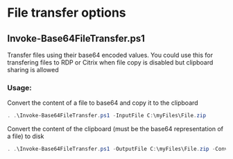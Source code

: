 # File transfer options


## Invoke-Base64FileTransfer.ps1
Transfer files using their base64 encoded values. You could use this for transfering files to RDP or Citrix when file copy is disabled but clipboard sharing is allowed
### Usage:
Convert the content of a file to base64 and copy it to the clipboard
```powershell
. .\Invoke-Base64FileTransfer.ps1 -InputFile C:\myFiles\File.zip
```
Convert the content of the clipboard (must be the base64 representation of a file) to disk
```powershell
. .\Invoke-Base64FileTransfer.ps1 -OutputFile C:\myFiles\File.zip -ConvertFromBase64
```



